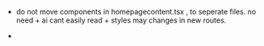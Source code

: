 - do not move components in homepagecontent.tsx , to seperate files. no need + ai cant easily read + styles may changes in new routes.


- 